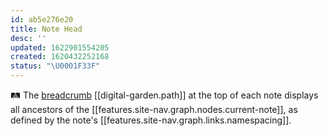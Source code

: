 ```yaml
---
id: ab5e276e20
title: Note Head
desc: ''
updated: 1622901554205
created: 1620432252168
status: "\U0001F33F"
---
```

🛤 The [breadcrumb](https://en.wikipedia.org/wiki/Breadcrumb_navigation) [[digital-garden.path]] at the top of each note displays all ancestors of the [[features.site-nav.graph.nodes.current-note]], as defined by the note's [[features.site-nav.graph.links.namespacing]].

